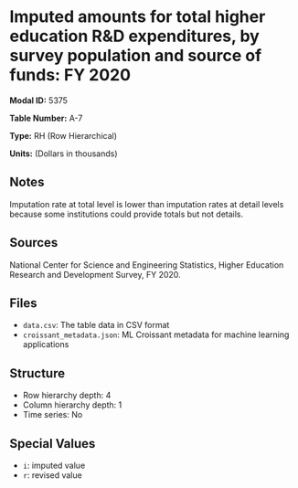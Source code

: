# Imputed amounts for total higher education R&D expenditures, by survey population and source of funds: FY 2020

**Modal ID:** 5375

**Table Number:** A-7

**Type:** RH (Row Hierarchical)

**Units:** (Dollars in thousands)

## Notes

Imputation rate at total level is lower than imputation rates at detail levels because some institutions could provide totals but not details.

## Sources

National Center for Science and Engineering Statistics, Higher Education Research and Development Survey, FY 2020.

## Files

- `data.csv`: The table data in CSV format
- `croissant_metadata.json`: ML Croissant metadata for machine learning applications

## Structure

- Row hierarchy depth: 4
- Column hierarchy depth: 1
- Time series: No

## Special Values

- `i`: imputed value
- `r`: revised value
